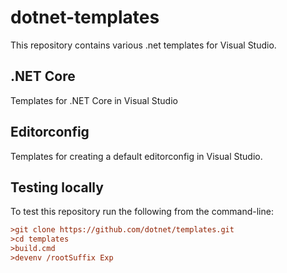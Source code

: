 # dotnet-templates

This repository contains various .net templates for Visual Studio.

## .NET Core

Templates for .NET Core in Visual Studio

## Editorconfig

Templates for creating a default editorconfig in Visual Studio.

## Testing locally

To test this repository run the following from the command-line:
```ini
>git clone https://github.com/dotnet/templates.git
>cd templates
>build.cmd
>devenv /rootSuffix Exp
```

